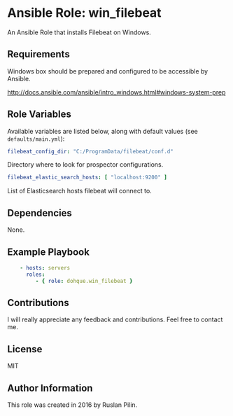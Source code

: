 Ansible Role: win_filebeat
===============================

An Ansible Role that installs Filebeat on Windows.


Requirements
------------

Windows box should be prepared and configured to be accessible by Ansible.

<http://docs.ansible.com/ansible/intro_windows.html#windows-system-prep>


Role Variables
--------------

Available variables are listed below, along with default values (see `defaults/main.yml`):

```yaml
filebeat_config_dir: "C:/ProgramData/filebeat/conf.d"
```

Directory where to look for prospector configurations.

```yaml
filebeat_elastic_search_hosts: [ "localhost:9200" ]
```

List of Elasticsearch hosts filebeat will connect to.


Dependencies
------------

  None.

Example Playbook
----------------

```yaml
    - hosts: servers
      roles:
         - { role: dohque.win_filebeat }
```

Contributions
-------------

I will really appreciate any feedback and contributions. Feel free to contact me.

License
-------

MIT

Author Information
------------------

This role was created in 2016 by Ruslan Pilin.

